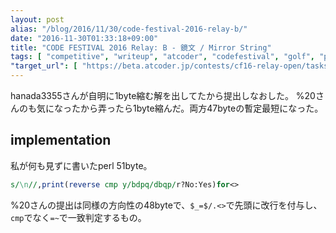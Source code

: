 ```yaml
---
layout: post
alias: "/blog/2016/11/30/code-festival-2016-relay-b/"
date: "2016-11-30T01:33:18+09:00"
title: "CODE FESTIVAL 2016 Relay: B - 鏡文 / Mirror String"
tags: [ "competitive", "writeup", "atcoder", "codefestival", "golf", "perl" ]
"target_url": [ "https://beta.atcoder.jp/contests/cf16-relay-open/tasks/relay_b" ]
---
```


hanada3355さんが自明に$1$byte縮む解を出してたから提出しなおした。
%20さんのも気になったから弄ったら$1$byte縮んだ。両方$47$byteの暫定最短になった。

## implementation

私が何も見ずに書いたperl $51$byte。

``` perl
s/\n//,print(reverse cmp y/bdpq/dbqp/r?No:Yes)for<>
```

%20さんの提出は同様の方向性の$48$byteで、`$_=$/.<>`で先頭に改行を付与し、`cmp`でなく`=~`で一致判定するもの。
